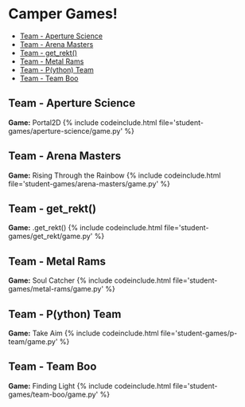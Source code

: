 # Camper Games!

<!-- TOC -->

- [Team - Aperture Science](#team---aperture-science)
- [Team - Arena Masters](#team---arena-masters)
- [Team - get_rekt()](#team---get_rekt)
- [Team - Metal Rams](#team---metal-rams)
- [Team - P(ython) Team](#team---python-team)
- [Team - Team Boo](#team---team-boo)

<!-- /TOC -->

## Team - Aperture Science

**Game:** Portal2D
{% include codeinclude.html file='student-games/aperture-science/game.py' %}

## Team - Arena Masters

**Game:** Rising Through the Rainbow
{% include codeinclude.html file='student-games/arena-masters/game.py' %}

## Team - get_rekt()

**Game:** .get_rekt()
{% include codeinclude.html file='student-games/get_rekt/game.py' %}

## Team - Metal Rams

**Game:** Soul Catcher
{% include codeinclude.html file='student-games/metal-rams/game.py' %}

## Team - P(ython) Team

**Game:** Take Aim
{% include codeinclude.html file='student-games/p-team/game.py' %}

## Team - Team Boo

**Game:** Finding Light
{% include codeinclude.html file='student-games/team-boo/game.py' %}
